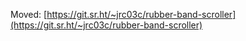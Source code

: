 Moved: [https://git.sr.ht/~jrc03c/rubber-band-scroller](https://git.sr.ht/~jrc03c/rubber-band-scroller)
